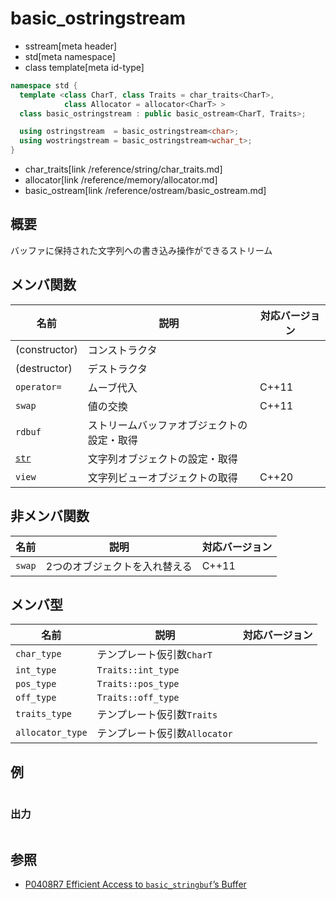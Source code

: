 # basic_ostringstream
* sstream[meta header]
* std[meta namespace]
* class template[meta id-type]

```cpp
namespace std {
  template <class CharT, class Traits = char_traits<CharT>,
            class Allocator = allocator<CharT> >
  class basic_ostringstream : public basic_ostream<CharT, Traits>;

  using ostringstream  = basic_ostringstream<char>;
  using wostringstream = basic_ostringstream<wchar_t>;
}
```
* char_traits[link /reference/string/char_traits.md]
* allocator[link /reference/memory/allocator.md]
* basic_ostream[link /reference/ostream/basic_ostream.md]

## 概要
バッファに保持された文字列への書き込み操作ができるストリーム


## メンバ関数

| 名前                                | 説明                                       | 対応バージョン |
|-------------------------------------|--------------------------------------------|----------------|
| (constructor)                       | コンストラクタ                             | |
| (destructor)                        | デストラクタ                               | |
| `operator=`                         | ムーブ代入                                 | C++11 |
| `swap`                              | 値の交換                                   | C++11 |
| `rdbuf`                             | ストリームバッファオブジェクトの設定・取得 | |
| [`str`](basic_ostringstream/str.md) | 文字列オブジェクトの設定・取得             | |
| `view`                              | 文字列ビューオブジェクトの取得             | C++20 |


## 非メンバ関数

| 名前   | 説明                          | 対応バージョン |
|--------|-------------------------------|----------------|
| `swap` | 2つのオブジェクトを入れ替える | C++11 |


## メンバ型

| 名前             | 説明                          | 対応バージョン |
|------------------|-------------------------------|----------------|
| `char_type`      | テンプレート仮引数`CharT`     | |
| `int_type`       | `Traits::int_type`            | |
| `pos_type`       | `Traits::pos_type`            | |
| `off_type`       | `Traits::off_type`            | |
| `traits_type`    | テンプレート仮引数`Traits`    | |
| `allocator_type` | テンプレート仮引数`Allocator` | |

## 例
```cpp
```

### 出力
```
```

## 参照
- [P0408R7 Efficient Access to `basic_stringbuf`’s Buffer](https://www.open-std.org/jtc1/sc22/wg21/docs/papers/2019/p0408r7.pdf)
